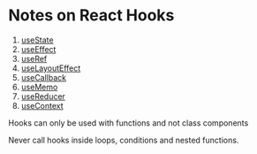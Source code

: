# Notes on React Hooks

1. [useState](https://github.com/nilanshu96/react-hooks-tutorial/tree/useState)
2. [useEffect](https://github.com/nilanshu96/react-hooks-tutorial/tree/useEffect)
3. [useRef](https://github.com/nilanshu96/react-hooks-tutorial/tree/useRef)
4. [useLayoutEffect](https://github.com/nilanshu96/react-hooks-tutorial/tree/useLayoutEffect)
5. [useCallback](https://github.com/nilanshu96/react-hooks-tutorial/tree/useCallback)
6. [useMemo](https://github.com/nilanshu96/react-hooks-tutorial/tree/useMemo)
7. [useReducer](https://github.com/nilanshu96/react-hooks-tutorial/tree/useReducer)
8. [useContext](https://github.com/nilanshu96/react-hooks-tutorial/tree/useContext)

Hooks can only be used with functions and not class components

Never call hooks inside loops, conditions and nested functions.
